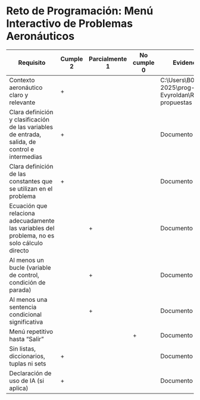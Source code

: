 # Reto de Programación: Menú Interactivo de Problemas Aeronáuticos
|Requisito|	Cumple           2|Parcialmente  1|No cumple     0|Evidencia (página/tabla/figura/sección)|
|---------|-------------------|---------------|----------------|---------------------------------------|
|Contexto aeronáutico claro y relevante|+|||		C:\Users\B09S202est\Documents\Programación-2025\prog-2025-2-10am-unidad3-Evyroldan\RETO DE PROGRAMACIÓN/Análisis de propuestas
|Clara definición y clasificación de las variables de entrada, salida, de control e intermedias|+|||		Documento análisis de propuestas
|Clara definición de las constantes que se utilizan en el problema|+|||		Documento análisis de propuestas
|Ecuación que relaciona adecuadamente las variables del problema, no es solo cálculo directo||+||		Documento análisis de propuestas
|Al menos un bucle (variable de control, condición de parada)||+||		Documento análisis de propuestas
|Al menos una sentencia condicional significativa||+||		Documento análisis de propuestas
|Menú repetitivo hasta “Salir”|||+|		Documento análisis de propuestas
|Sin listas, diccionarios, tuplas ni sets|+|||	Documento análisis de propuestas
|Declaración de uso de IA (si aplica)|+|||	Documento análisis de propuestas

